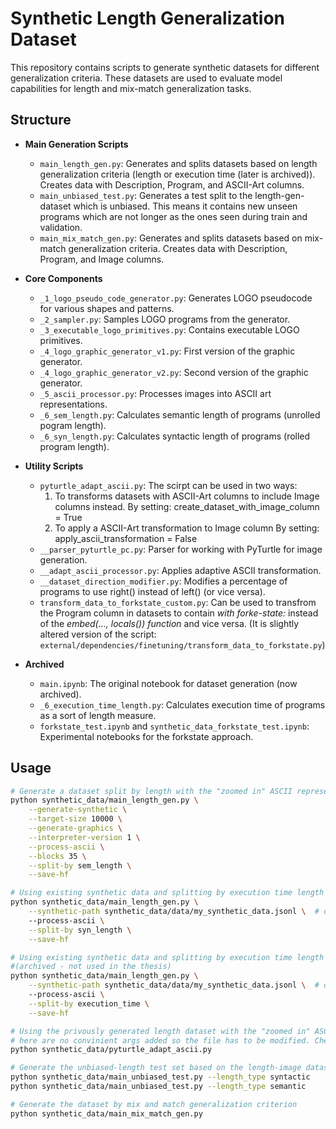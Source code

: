 # Synthetic Length Generalization Dataset

This repository contains scripts to generate synthetic datasets for different generalization criteria. These datasets are used to evaluate model capabilities for length and mix-match generalization tasks.

## Structure

- **Main Generation Scripts**
  - `main_length_gen.py`: Generates and splits datasets based on length generalization criteria (length or execution time (later is archived)). Creates data with Description, Program, and ASCII-Art columns.
  - `main_unbiased_test.py`: Generates a test split to the length-gen-dataset which is unbiased. This means it contains new unseen programs which are not longer as the ones seen during train and validation.
  - `main_mix_match_gen.py`: Generates and splits datasets based on mix-match generalization criteria. Creates data with Description, Program, and Image columns.

- **Core Components**
  - `_1_logo_pseudo_code_generator.py`: Generates LOGO pseudocode for various shapes and patterns.
  - `_2_sampler.py`: Samples LOGO programs from the generator.
  - `_3_executable_logo_primitives.py`: Contains executable LOGO primitives.
  - `_4_logo_graphic_generator_v1.py`: First version of the graphic generator.
  - `_4_logo_graphic_generator_v2.py`: Second version of the graphic generator.
  - `_5_ascii_processor.py`: Processes images into ASCII art representations.
  - `_6_sem_length.py`: Calculates semantic length of programs (unrolled pogram length).
  - `_6_syn_length.py`: Calculates syntactic length of programs (rolled program length).


- **Utility Scripts**
  - `pyturtle_adapt_ascii.py`: The scirpt can be used in two ways:
    1. To transforms datasets with ASCII-Art columns to include Image columns instead. By setting: create_dataset_with_image_column = True
    2. To apply a ASCII-Art transformation to Image column By setting: apply_ascii_transformation = False
  - `__parser_pyturtle_pc.py`: Parser for working with PyTurtle for image generation.
  - `__adapt_ascii_processor.py`: Applies adaptive ASCII transformation.
  - `__dataset_direction_modifier.py`: Modifies a percentage of programs to use right() instead of left() (or vice versa).
  - `transform_data_to_forkstate_custom.py`: Can be used to transfrom the Program column in datasets to contain *with forke-state:* instead of the *embed(…, locals()) function* and vice versa. (It is slightly altered version of the script: `external/dependencies/finetuning/transform_data_to_forkstate.py`)

- **Archived**
  - `main.ipynb`: The original notebook for dataset generation (now archived).
  - `_6_execution_time_length.py`: Calculates execution time of programs as a sort of length measure.
  - `forkstate_test.ipynb` and `synthetic_data_forkstate_test.ipynb`: Experimental notebooks for the forkstate approach.

## Usage

```bash
# Generate a dataset split by length with the "zoomed in" ASCII representation
python synthetic_data/main_length_gen.py \
    --generate-synthetic \
    --target-size 10000 \
    --generate-graphics \
    --interpreter-version 1 \
    --process-ascii \
    --blocks 35 \
    --split-by sem_length \
    --save-hf

# Using existing synthetic data and splitting by execution time length
python synthetic_data/main_length_gen.py \
    --synthetic-path synthetic_data/data/my_synthetic_data.jsonl \  # optional: if not set default synthetic data (synthetic_data_20250120143151.jsonl) is used 
    --process-ascii \
    --split-by syn_length \
    --save-hf

# Using existing synthetic data and splitting by execution time length 
#(archived - not used in the thesis)
python synthetic_data/main_length_gen.py \
    --synthetic-path synthetic_data/data/my_synthetic_data.jsonl \  # optional: if not set default synthetic data (synthetic_data_20250120143151.jsonl) is used 
    --process-ascii \
    --split-by execution_time \
    --save-hf

# Using the privously generated length dataset with the "zoomed in" ASCII representation to generate the same dataset with the image column which can later within the pipeline be transformed to various other ASCII representations 
# here are no convinient args added so the file has to be modified. Check the script itself to see how (create_dataset_with_image_column = True and apply_ascii_transformation = False and set the correct hf-dataset-ids)
python synthetic_data/pyturtle_adapt_ascii.py

# Generate the unbiased-length test set based on the length-image dataset:
python synthetic_data/main_unbiased_test.py --length_type syntactic 
python synthetic_data/main_unbiased_test.py --length_type semantic

# Generate the dataset by mix and match generalization criterion
python synthetic_data/main_mix_match_gen.py